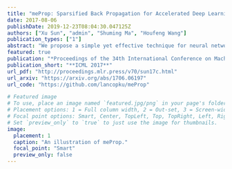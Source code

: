 ```yaml
---
title: "meProp: Sparsified Back Propagation for Accelerated Deep Learning with Reduced Overfitting"
date: 2017-08-06
publishDate: 2019-12-23T08:04:30.047125Z
authors: ["Xu Sun", "admin", "Shuming Ma", "Houfeng Wang"]
publication_types: ["1"]
abstract: "We propose a simple yet effective technique for neural network learning. The forward propagation is computed as usual. In back propagation, only a small subset of the full gradient is computed to update the model parameters. The gradient vectors are sparsified in such a way that only the top-k elements (in terms of magnitude) are kept. As a result, only k rows or columns (depending on the layout) of the weight matrix are modified, leading to a linear reduction (k divided by the vector dimension) in the computational cost. Surprisingly, experimental results demonstrate that we can update only 1–4% of the weights at each back propagation pass. This does not result in a larger number of training iterations. More interestingly, the accuracy of the resulting models is actually improved rather than degraded, and a detailed analysis is given."
featured: true
publication: "*Proceedings of the 34th International Conference on Machine Learning, **ICML 2017***"
publication_short: "**ICML 2017**"
url_pdf: "http://proceedings.mlr.press/v70/sun17c.html"
url_arxiv: "https://arxiv.org/abs/1706.06197"
url_code: "https://github.com/lancopku/meProp"

# Featured image
# To use, place an image named `featured.jpg/png` in your page's folder.
# Placement options: 1 = Full column width, 2 = Out-set, 3 = Screen-width
# Focal point options: Smart, Center, TopLeft, Top, TopRight, Left, Right, BottomLeft, Bottom, BottomRight
# Set `preview_only` to `true` to just use the image for thumbnails.
image:
  placement: 1
  caption: "An illustration of meProp."
  focal_point: "Smart"
  preview_only: false
---
```



